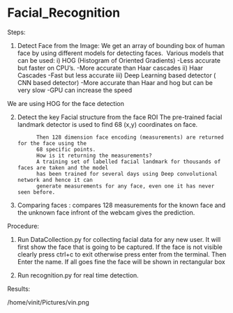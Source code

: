 # Facial_Recognition
Steps:

1)  Detect Face from the Image: We get an array of bounding box of human face by using different models for detecting faces.
­   Various models that can be used:
             i) HOG (Histogram of Oriented Gradients) 
                 -Less accurate but faster on CPU’s.
                 -More accurate than Haar cascades
             ii) Haar Cascades
                 -Fast but less accurate
             iii) Deep Learning based detector ( CNN based detector)
                 -More accurate than Haar and hog but can be very slow
                 -GPU can increase the speed

   We are using HOG for the face detection

2)  Detect the key Facial structure from the face ROI
    The pre-trained facial landmark detector is used to find 68 (x,y) coordinates on face.

              Then 128 dimension face encoding (measurements) are returned for the face using the
              68 specific points.
              How is it returning the measurements?
              A training set of labelled facial landmark for thousands of faces are taken and the model
              has been trained for several days using Deep convolutional network and hence it can 
              generate measurements for any face, even one it has never seen before.

3)  Comparing faces : compares 128 measurements for the known face and the unknown face infront of the webcam gives the prediction.


Procedure:

1) Run DataCollection.py for collecting facial data for any new user. It will first show the face that is going to be captured. If the face is not visible clearly press ctrl+c to exit otherwise press enter from the terminal. Then Enter the name.
If all goes fine the face will be shown in rectangular box

2) Run recognition.py for real time detection.

Results:

/home/vinit/Pictures/vin.png

